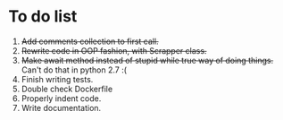 To do list
==========

1. ~~Add comments collection to first call.~~
2. ~~Rewrite code in OOP fashion, with Scrapper class.~~
3. ~~Make await method instead of stupid while true way of doing things.~~  Can't do that in python 2.7 :(
4. Finish writing tests.
5. Double check Dockerfile
6. Properly indent code.
7. Write documentation.
